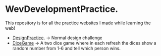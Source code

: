 # WevDevelopmentPractice. 

This repository is for all the practice websites I made while learning the web!

- [DesignPractice](DesignPractice). -> Normal design challenge 
- [DiceGame](Dice-Game) -> A two dice game where in each refresh the dices show a random number from 1-6 and tell which person wins.
